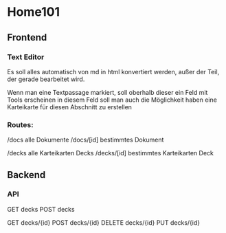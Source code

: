 # Home101

## Frontend
### Text Editor
Es soll alles automatisch von md in html konvertiert werden, außer der Teil,
der gerade bearbeitet wird.

Wenn man eine Textpassage markiert, soll oberhalb dieser ein Feld mit Tools erscheinen
in diesem Feld soll man auch die Möglichkeit haben eine Karteikarte für diesen Abschnitt zu erstellen

### Routes:
/docs alle Dokumente
/docs/[id] bestimmtes Dokument

/decks alle Karteikarten Decks
/decks/[id] bestimmtes Karteikarten Deck

## Backend
### API
GET decks
POST decks

GET decks/{id}
POST decks/{id}
DELETE decks/{id}
PUT decks/{id}